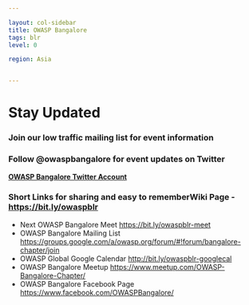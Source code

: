 ```yaml
---

layout: col-sidebar
title: OWASP Bangalore
tags: blr
level: 0

region: Asia


---
```



# **Stay Updated**

### Join our low traffic mailing list for event information

### Follow @owaspbangalore for event updates on Twitter
**[OWASP Bangalore Twitter Account](https://twitter.com/owaspbangalore)**

### Short Links for sharing and easy to rememberWiki Page - <https://bit.ly/owaspblr>

  - Next OWASP Bangalore Meet <https://bit.ly/owaspblr-meet>
  - OWASP Bangalore Mailing List
    <https://groups.google.com/a/owasp.org/forum/#!forum/bangalore-chapter/join>
  - OWASP Global Google Calendar
    [<http://bit.ly/owaspblr-googlecal>](https://bit.ly/owaspblr-googlecal)
  - OWASP Bangalore Meetup
    <https://www.meetup.com/OWASP-Bangalore-Chapter/>
  - OWASP Bangalore Facebook Page
    <https://www.facebook.com/OWASPBangalore/>
